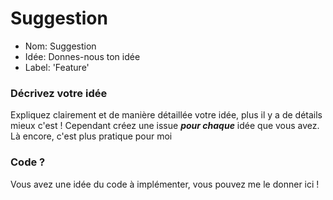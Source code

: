 # Suggestion

- Nom: Suggestion
- Idée: Donnes-nous ton idée
- Label: 'Feature'

### Décrivez votre idée
Expliquez clairement et de manière détaillée votre idée, plus il y a de détails mieux c'est ! Cependant créez une issue ***pour chaque*** idée que vous avez. Là encore, c'est plus pratique pour moi

### Code ?

Vous avez une idée du code à implémenter, vous pouvez me le donner ici !